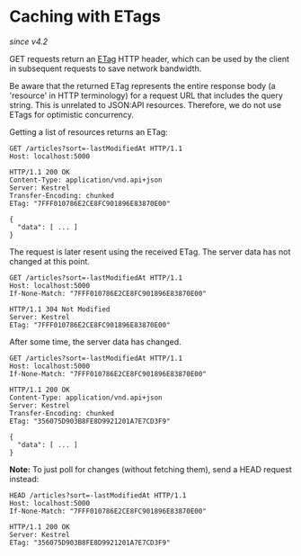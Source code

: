 # Caching with ETags

_since v4.2_

GET requests return an [ETag](https://developer.mozilla.org/en-US/docs/Web/HTTP/Headers/ETag) HTTP header, which can be used by the client in subsequent requests to save network bandwidth.

Be aware that the returned ETag represents the entire response body (a 'resource' in HTTP terminology) for a request URL that includes the query string.
This is unrelated to JSON:API resources. Therefore, we do not use ETags for optimistic concurrency.

Getting a list of resources returns an ETag:

```http
GET /articles?sort=-lastModifiedAt HTTP/1.1
Host: localhost:5000
```

```http
HTTP/1.1 200 OK
Content-Type: application/vnd.api+json
Server: Kestrel
Transfer-Encoding: chunked
ETag: "7FFF010786E2CE8FC901896E83870E00"

{
  "data": [ ... ]
}
```

The request is later resent using the received ETag. The server data has not changed at this point.

```http
GET /articles?sort=-lastModifiedAt HTTP/1.1
Host: localhost:5000
If-None-Match: "7FFF010786E2CE8FC901896E83870E00"
```

```http
HTTP/1.1 304 Not Modified
Server: Kestrel
ETag: "7FFF010786E2CE8FC901896E83870E00"
```

After some time, the server data has changed.

```http
GET /articles?sort=-lastModifiedAt HTTP/1.1
Host: localhost:5000
If-None-Match: "7FFF010786E2CE8FC901896E83870E00"
```

```http
HTTP/1.1 200 OK
Content-Type: application/vnd.api+json
Server: Kestrel
Transfer-Encoding: chunked
ETag: "356075D903B8FE8D9921201A7E7CD3F9"

{
  "data": [ ... ]
}
```

**Note:** To just poll for changes (without fetching them), send a HEAD request instead:

```http
HEAD /articles?sort=-lastModifiedAt HTTP/1.1
Host: localhost:5000
If-None-Match: "7FFF010786E2CE8FC901896E83870E00"
```

```http
HTTP/1.1 200 OK
Server: Kestrel
ETag: "356075D903B8FE8D9921201A7E7CD3F9"
```

